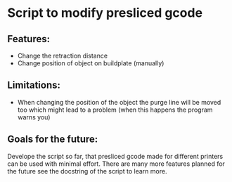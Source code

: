 # Script to modify presliced gcode
## Features:
- Change the retraction distance
- Change position of object on buildplate (manually)

## Limitations:
- When changing the position of the object the purge line will be moved too which might lead to a problem (when this happens the program warns you)

## Goals for the future:
Develope the script so far, that presliced gcode made for different printers can be used with minimal effort.
There are many more features planned for the future see the docstring of the script to learn more.
